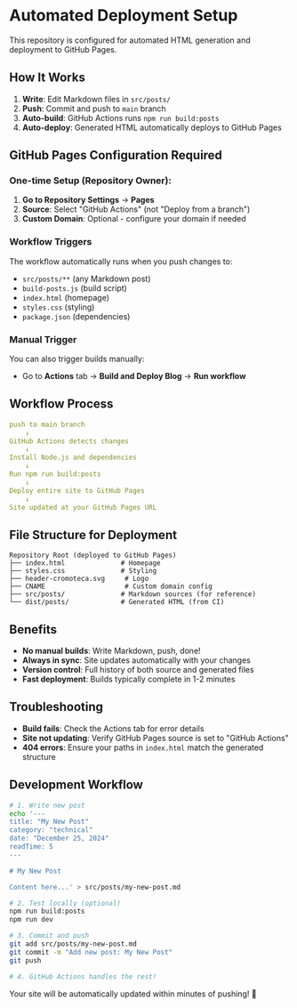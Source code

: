 # Automated Deployment Setup

This repository is configured for automated HTML generation and deployment to GitHub Pages.

## How It Works

1. **Write**: Edit Markdown files in `src/posts/`
2. **Push**: Commit and push to `main` branch
3. **Auto-build**: GitHub Actions runs `npm run build:posts`
4. **Auto-deploy**: Generated HTML automatically deploys to GitHub Pages

## GitHub Pages Configuration Required

### One-time Setup (Repository Owner):

1. **Go to Repository Settings** → **Pages**
2. **Source**: Select "GitHub Actions" (not "Deploy from a branch")
3. **Custom Domain**: Optional - configure your domain if needed

### Workflow Triggers

The workflow automatically runs when you push changes to:
- `src/posts/**` (any Markdown post)
- `build-posts.js` (build script)
- `index.html` (homepage)
- `styles.css` (styling)
- `package.json` (dependencies)

### Manual Trigger

You can also trigger builds manually:
- Go to **Actions** tab → **Build and Deploy Blog** → **Run workflow**

## Workflow Process

```yaml
push to main branch
    ↓
GitHub Actions detects changes
    ↓
Install Node.js and dependencies
    ↓
Run npm run build:posts
    ↓
Deploy entire site to GitHub Pages
    ↓
Site updated at your GitHub Pages URL
```

## File Structure for Deployment

```
Repository Root (deployed to GitHub Pages)
├── index.html              # Homepage
├── styles.css              # Styling
├── header-cromoteca.svg     # Logo
├── CNAME                    # Custom domain config
├── src/posts/              # Markdown sources (for reference)
└── dist/posts/             # Generated HTML (from CI)
```

## Benefits

- **No manual builds**: Write Markdown, push, done!
- **Always in sync**: Site updates automatically with your changes
- **Version control**: Full history of both source and generated files
- **Fast deployment**: Builds typically complete in 1-2 minutes

## Troubleshooting

- **Build fails**: Check the Actions tab for error details
- **Site not updating**: Verify GitHub Pages source is set to "GitHub Actions"
- **404 errors**: Ensure your paths in `index.html` match the generated structure

## Development Workflow

```bash
# 1. Write new post
echo '---
title: "My New Post"
category: "technical"
date: "December 25, 2024"
readTime: 5
---

# My New Post

Content here...' > src/posts/my-new-post.md

# 2. Test locally (optional)
npm run build:posts
npm run dev

# 3. Commit and push
git add src/posts/my-new-post.md
git commit -m "Add new post: My New Post"
git push

# 4. GitHub Actions handles the rest!
```

Your site will be automatically updated within minutes of pushing! 🚀